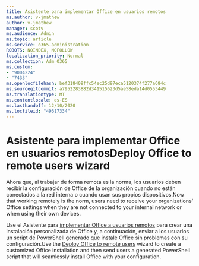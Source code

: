 ```yaml
---
title: Asistente para implementar Office en usuarios remotos
ms.author: v-jmathew
author: v-jmathew
manager: scotv
ms.audience: Admin
ms.topic: article
ms.service: o365-administration
ROBOTS: NOINDEX, NOFOLLOW
localization_priority: Normal
ms.collection: Adm_O365
ms.custom:
- "9004224"
- "7433"
ms.openlocfilehash: bef318409ffc54ec25d97eca5120374f277a684c
ms.sourcegitcommit: a7952283882d341515623d5ae58eda14d0553449
ms.translationtype: MT
ms.contentlocale: es-ES
ms.lasthandoff: 12/10/2020
ms.locfileid: "49617334"
---
```

# <a name="deploy-office-to-remote-users-wizard"></a><span data-ttu-id="3c266-102">Asistente para implementar Office en usuarios remotos</span><span class="sxs-lookup"><span data-stu-id="3c266-102">Deploy Office to remote users wizard</span></span>

<span data-ttu-id="3c266-103">Ahora que, al trabajar de forma remota es la norma, los usuarios deben recibir la configuración de Office de la organización cuando no están conectados a la red interna o cuando usan sus propios dispositivos.</span><span class="sxs-lookup"><span data-stu-id="3c266-103">Now that working remotely is the norm, users need to receive your organizations' Office settings when they are not connected to your internal network or when using their own devices.</span></span>

<span data-ttu-id="3c266-104">Use el Asistente para [implementar Office a usuarios remotos](https://go.microsoft.com/fwlink/?linkid=2149564) para crear una instalación personalizada de Office y, a continuación, enviar a los usuarios un script de PowerShell generado que instale Office sin problemas con su configuración.</span><span class="sxs-lookup"><span data-stu-id="3c266-104">Use the [Deploy Office to remote users](https://go.microsoft.com/fwlink/?linkid=2149564) wizard to create a customized ‎Office‎ installation and then send users a generated PowerShell script that will seamlessly install ‎Office‎ with your configuration.</span></span>
